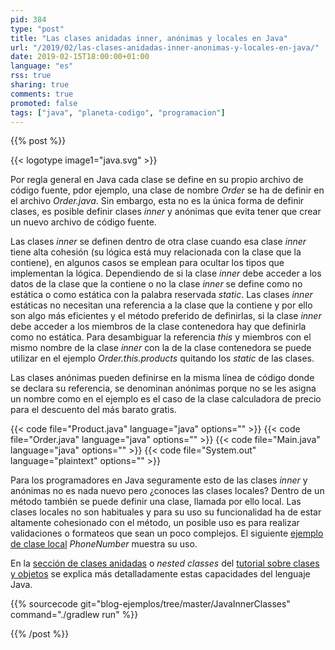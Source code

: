 ```yaml
---
pid: 384
type: "post"
title: "Las clases anidadas inner, anónimas y locales en Java"
url: "/2019/02/las-clases-anidadas-inner-anonimas-y-locales-en-java/"
date: 2019-02-15T18:00:00+01:00
language: "es"
rss: true
sharing: true
comments: true
promoted: false
tags: ["java", "planeta-codigo", "programacion"]
---
```


{{% post %}}

{{< logotype image1="java.svg" >}}

Por regla general en Java cada clase se define en su propio archivo de código fuente, pdor ejemplo, una clase de nombre _Order_ se ha de definir en el archivo _Order.java_. Sin embargo, esta no es la única forma de definir clases, es posible definir clases _inner_ y anónimas que evita tener que crear un nuevo archivo de código fuente.

Las clases _inner_ se definen dentro de otra clase cuando esa clase _inner_ tiene alta cohesión (su lógica está muy relacionada con la clase que la contiene), en algunos casos se emplean para ocultar los tipos que implementan la lógica. Dependiendo de si la clase _inner_ debe acceder a los datos de la clase que la contiene o no la clase _inner_ se define como no estática o como estática con la palabra reservada _static_. Las clases _inner_ estáticas no necesitan una referencia a la clase que la contiene y por ello son algo más eficientes y el método preferido de definirlas, si la clase _inner_ debe acceder a los miembros de la clase contenedora hay que definirla como no estática. Para desambiguar la referencia _this_ y miembros con el mismo nombre de la clase _inner_ con la de la clase contenedora se puede utilizar en el ejemplo _Order.this.products_ quitando los _static_ de las clases.

Las clases anónimas pueden definirse en la misma línea de código donde se declara su referencia, se denominan anónimas porque no se les asigna un nombre como en el ejemplo es el caso de la clase calculadora de precio para el descuento del más barato gratis.

{{< code file="Product.java" language="java" options="" >}}
{{< code file="Order.java" language="java" options="" >}}
{{< code file="Main.java" language="java" options="" >}}
{{< code file="System.out" language="plaintext" options="" >}}

Para los programadores en Java seguramente esto de las clases _inner_ y anónimas no es nada nuevo pero ¿conoces las clases locales? Dentro de un método también se puede definir una clase, llamada por ello local. Las clases locales no son habituales y para su uso su funcionalidad ha de estar altamente cohesionado con el método, un posible uso es para realizar validaciones o formateos que sean un poco complejos. El siguiente [ejemplo de clase local](https://docs.oracle.com/javase/tutorial/java/javaOO/localclasses.html) _PhoneNumber_ muestra su uso.

En la [sección de clases anidadas](http://docs.oracle.com/javase/tutorial/java/javaOO/nested.html) o _nested classes_ del [tutorial sobre clases y objetos](http://docs.oracle.com/javase/tutorial/java/javaOO/index.html) se explica más detalladamente estas capacidades del lenguaje Java.

{{% sourcecode git="blog-ejemplos/tree/master/JavaInnerClasses" command="./gradlew run" %}}

{{% /post %}}
